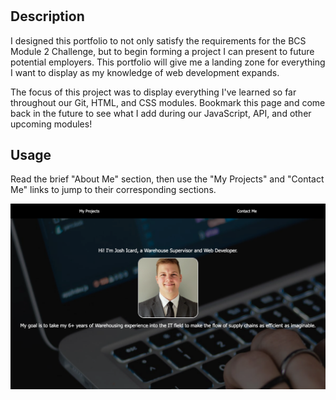 # <BCS-Module-2-Challenge>

## Description

I designed this portfolio to not only satisfy the requirements for the BCS Module 2 Challenge, but to begin forming a project I can present to future potential employers. This portfolio will give me a landing zone for everything I want to display as my knowledge of web development expands.

The focus of this project was to display everything I've learned so far throughout our Git, HTML, and CSS modules. Bookmark this page and come back in the future to see what I add during our JavaScript, API, and other upcoming modules!

## Usage

Read the brief "About Me" section, then use the "My Projects" and "Contact Me" links to jump to their corresponding sections. 

![full-page-screenshot](/docs/assets/full-size-screenshot.png)
